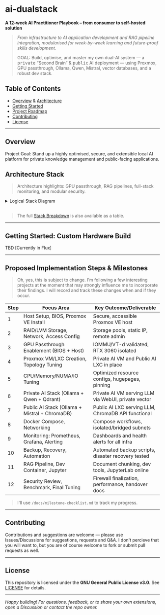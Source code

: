 # ai-dualstack

**A 12-week AI Practitioner Playbook – from consumer to self-hosted solution**

> *From infrastructure to AI application development and RAG pipeline integration, modularised for week-by-week learning and future-proof skills development.*
>
> GOAL: Build, optimise, and master my own dual-AI system — a <kbd>private</kbd> “Second Brain” & <kbd>public</kbd> AI deployment — using Proxmox, GPU passthrough, Ollama, Qwen, Mistral, vector databases, and a robust dev stack.  
>  


## Table of Contents

- [Overview](#overview) & [Architecture](#architecture-key-components)
- [Getting Started](#getting-started-custom-hardware-build)
- [Project Roadmap](#proposed-implementation-steps--milestones)
- [Contributing](#contributing)
- [License](#license)

---

## Overview
Project Goal: Stand up a highly optimised, secure, and extensible local AI platform for private knowledge management and public-facing applications.

## **Architecture Stack**
> Architecture highlights: GPU passthrough, RAG pipelines, full-stack monitoring, and modular security.

<details><summary>Logical Stack Diagram</summary>

```mermaid
---
title: Logical Architecture Stack
config:
    displayMode: compact
    look: neo
    theme: dark
    themeVariables:
        fontFamily:	Courier New, monospace, Lucida Console, monospace;
        fontSize: 16;
    layout: dagre
---
flowchart TB
    %% === USERS ===
    subgraph Users["User Layer"]
        U1["Computing Devices"]
        U2["Personal Devices"]
        U3["Web Browsers"]
    end

    %% === UI LAYER ===
    subgraph UI["User Interface Layer"]
        UI1@{ shape: "trap-t", label: "Web & Mobile Apps" }
        UI2@{ shape: "trap-t", label: "Development IDEs" }
        UI3@{ shape: "trap-t", label: "SSH/VPN" }
    end

    %% === APPLICATION LAYER ===
    subgraph APPS["Application Layer"]
        subgraph PrivateApp["Private Environment"]
            direction BT
            P1@{ shape: "stadium", label: "PrivateGPT" }
            P2@{ shape: "stadium", label: "Personal AI Assistant" }
            P3@{ shape: "stadium", label: "Document Analysis" }
        end

        subgraph PublicApp["Public Environment"]
            direction TB
            PU1@{ shape: "stadium", label: "Agentic ChatBot" }
            PU2@{ shape: "stadium", label: "Multi-tenant Platform" }
            PU3@{ shape: "stadium", label: "POC Applications" }
        end
    end

    %% === COMPUTE ===
    subgraph Compute["Compute & Models"]
        direction TB
        M2@{ shape: "notch-pent", label: "Public: Mistral 7B [RTX 3060]" }
        M1@{ shape: "notch-pent", label: "Private: Qwen 2.5  [RTX 5090]" }
    end

    %% === AI SERVICES ===
    subgraph AIServices["AI Services Layer"]
        direction TB
        AI1@{ shape: "hex", label: "LangChain Orchestration" }
        AI2@{ shape: "hex", label: "Ollama Runtime" }
        AI3@{ shape: "hex", label: "CrewAI Agents" }
        AI4@{ shape: "hex", label: "LlamaIndex RAG" }
    end

    %% === DATA LAYER ===
    subgraph Data["Data Layer"]
        direction TB
        D1@{ shape: "cyl", label: "Chroma Vector DB" }
        D2@{ shape: "cyl", label: "Qdrant Vector DB" }
        D3@{ shape: "cyl", label: "PostgreSQL" }
        D4@{ shape: "cyl", label: "Redis Cache" }
    end

    %% === VIRTUAL ENVIRONMENT ===
    subgraph PVE["PROXMOX VE"]
        subgraph LXC["Linux Containers"]
            LX1["Relational DB LXC"]
            LX2["Cache LXC"]
            LX3["Security LXC"]
            LX4["CI/CD LXC"]
            LX5["Monitoring LXC"]
            LX6["Backup LXC"]
        end
        subgraph VM["Virtual Machines"]
            subgraph VM1["Ubuntu VM 1"]
                DA1["Dockerised Services"]
            end
            subgraph VM2["Ubuntu VM 2"]
                DA2["Dockerised Services"]
            end
        end
    end

    %% === INFRASTRUCTURE ===
    subgraph Infra["Server"]
        subgraph GPU["GPU"]
        direction TB
            GPU1@{ label: "5090" }
            GPU2["3060"]
        end
        subgraph CPU["CPU"]
        direction TB
            cpu["Intel Core Ultra 9 285K"]
            ram["128GB 6000MHz (4x32GB) DDR5"]
        end
        subgraph DISK["STORAGE"]
        direction TB
            d1["Storage: NVMe Mirror 1"]
            d2["Storage: NVMe Mirror 2"]
        end
        subgraph NW["NETWORK"]
        direction LR
            nw1["Internet"]
            nw2(("LAN"))
        end
    end

  %% Legend
  subgraph Legend[Legend]
  direction LR
    L1["Private Environment"]:::private
    L2["Public Environment"]:::public
  end

    %% FLOWS
        Users ~~~ UI 
        	U3 ~~~ UI1
            U1 ~~~ UI2
            U1 ~~~ UI3
        UI1 --> PublicApp
        UI3 --> PrivateApp
            M2 ~~~ D2
            M1 ~~~ D1
        D3 --> LX1 ~~~ LX4 ~~~ LX3
        D4 --> LX2 ~~~ LX5 ~~~ LX6
        LX3 ~~~ d1
        LX6 ~~~ d2
        PrivateApp --> M1 ~~~ AIServices ~~~ D1 --> VM1 --> GPU1
        PublicApp --> M2 ~~~ AIServices ~~~ D2 --> VM2 --> GPU2 
        VM ~~~ GPU
        d1 ~~~ cpu
        GPU2 ~~~ ram
        Infra ~~~ Legend

    GPU1@{ shape: "display", label: "RTX 5090" }
    GPU2@{ shape: "display", label: "RTX 3060" }
    d1@{ shape: "disk", label: "Storage: NVMe Mirror 1" }
    d2@{ shape: "disk", label: "Storage: NVMe Mirror 2" }
    nw1@{ shape: dbl-circ}

    %% === STYLING ===
    classDef private fill:#D0EECF,stroke:#00663F,stroke-width:2px; 
    classDef public  fill:#FFE5E0,stroke:#990000,stroke-width:2px;
    classDef legend  fill:#F0F0F0,stroke:#AAAAAA,stroke-width:1px;

    class P1,P2,P3,M1,D1,GPU1,VM1 private
    class PU1,PU2,PU3,M2,D2,GPU2,VM2 public

	style Infra stroke-width:2px,stroke:#000000,fill:#737373
	style DISK stroke-width:2px,stroke-dasharray:5 5,fill:#545454
	style GPU stroke-width:0.5px,stroke-dasharray:5 5,fill:#545454
	style NW stroke-width:1px,stroke-dasharray:5 5,fill:#545454
	style PVE fill:#545454
	style LXC stroke-width:0.5px,stroke-dasharray:5 5,stroke:#FFFFFF,fill:#737373
	style VM stroke-width:0.5px,stroke-dasharray:5 5,stroke:#FFFFFF,fill:#737373
	style Data fill:#737373
	style AIServices fill:#737373
	style APPS fill:#545454
	style PrivateApp fill:#737373
	style PublicApp fill:#737373
	style UI fill:#737373
	style Users fill:#737373
	style Compute fill:#545454
	style GPU1 color:#7ED957,stroke-width:2px,stroke:#00BF63
	style GPU2 color:#FF3131,stroke-width:2px,stroke:#FF3131
	style P1 color:#000000
	style P2 color:#000000
	style P3 color:#000000
	style M1 color:#000000
	style M2 color:#000000
	style PU1 color:#000000
	style PU2 color:#000000
	style PU3 color:#000000
	style D1 color:#000000
	style D2 color:#000000
	style VM1 color:#000000
	style VM2 color:#000000
	style CPU fill:#545454
	style cpu fill:#D9D9D9,color:#000000
	style ram color:#000000,fill:#D9D9D9
	style d1 fill:#000000,color:#FFFFFF
	style d2 fill:#D9D9D9,color:#000000
	style nw2 fill:#D0EECF
	style nw1 color:#FF3131,fill:#FFE5E0
	style Legend stroke-width:1px,stroke-dasharray:5 5
	style L1 color:#000000,stroke-width:2px,stroke:#00BF63
	style L2 color:#000000,stroke-width:2px,stroke:#FF3131
```

</details>   
   <br>

> The full [Stack Breakdown](/docs/ai-stack.md) is also available as a table.

---

## Getting Started: Custom Hardware Build
<!--
> A core part of the decision maaking towards this system was remaining under a $AUD 2400 budget whilst having a configuration that delivers good local AI capabilities \& performance (aiming at 50-70+ tokens/second) while maintaining complete data privacy and requiring minimal maintenance overhead. The component choices therefore represent aiming to achieve the optimal balance of privacy, performance, scalability and operational simplicity. 

 - 1 X [Gigabyte B760 GAMING](https://www.gigabyte.com/Motherboard/B760-GAMING-X-DDR4-rev-10) X AX MB, B760, 4x DDR5, 3x PCI-E 4.0/3.0 x16, 3x M.2, 4x SATA3, 2x USB 3.2, 1x USB-C 3.2, DisplayPort 1.2, HDMI 2.0, ATX, WIFI 6E
 - 1 X [Intel Core i5 14400F](https://www.intel.com/content/www/us/en/products/sku/236777/intel-core-i5-processor-14400f-20m-cache-up-to-4-70-ghz/specifications.html) (Base:2.5GHz, Turbo:4.7GHz / 29.5MB / LGA1700 / 10 Core / 16 Threads / 65W / Raptor Lake Refresh)
  - 1 X [Thermalright Peerless Assassin 140 Black Dual Tower CPU Cooler](https://www.thermalright.com/product/peerless-assassin-140-black/), 120mm and 140mm Fan, Compatible with Intel 115X, 1200, 1700, 185X, 2011, 2066, AMD AM5
 - 2 X [G.Skill Flare X5 64GB (2x32GB) PC5-48000 (6000MHz) DDR5](https://www.gskill.com/products/1/165/396/Flare-X5-DDR5-AMD-EXPO), CL 36-36-36, 1.35V, Dual Channel Kit, Intel XMP 3.0 and EXPO Ready
 - 3 X [Crucial 1TB SSD](https://www.crucial.com/ssd/p3-plus/CT1000P3PSSD8), P3 Plus, M.2 2280 NVMe PCIe 4.0, Read up to 5,000MB/s, Write up to 3,600MB/s, 2M Hours MTBF, 220TBW
 - 1 X [MSI GeForce RTX 3060 VENTUS 2X 12G OC](https://www.msi.com/Graphics-Card/GeForce-RTX-3060-VENTUS-2X-12G-OC) (Boost: 1807MHz), 12GB GDDR6 (15000MHz), PCI-E 4.0, 3x DisplayPort 1.4a, 1x HDMI 2.1, Vented Backplate, TORX Fan

> **Begin at [`/docs/host-setup.md`](/docs/host-setup.md)** for the physical-to-virtualisation platform configurations.
--> TBD [Currently in Flux]
---

## Proposed Implementation Steps & Milestones
> Oh, yes, this is subject to change. I'm following a few interesting projects at the moment that may strongly influence me to incorporate their findings. I will record and track these changes when and if they occur.

| Step | Focus Area | Key Outcome/Deliverable |
| ----- | ----- | ----- |
| 1 | Host Setup, BIOS, Proxmox VE Install | Secure, accessible Proxmox VE host |
| 2 | RAID/LVM Storage, Network, Access Config | Storage pools, static IP, remote admin |
| 3 | GPU Passthrough Enablement (BIOS \+ Host) | IOMMU/VT-d validated, RTX 3060 isolated |
| 4 | Proxmox VM/LXC Creation, Topology Tuning | Private AI VM and Public AI LXC in place |
| 5 | CPU/Memory/NUMA/IO Tuning | Optimized resource configs, hugepages, pinning |
| 6 | Private AI Stack (Ollama \+ Qwen \+ Qdrant) | Private AI VM serving LLM via WebUI, private vector |
| 7 | Public AI Stack (Ollama \+ Mistral \+ ChromaDB) | Public AI LXC serving LLM, ChromaDB API functional |
| 8 | Docker Compose, Networking | Compose workflows, isolated/bridged subnets |
| 9 | Monitoring: Prometheus, Grafana, Alerting | Dashboards and health alerts for all infra |
| 10 | Backup, Recovery, Automation | Automated backup scripts, disaster recovery tested |
| 11 | RAG Pipeline, Dev Container, Jupyter | Document chunking, dev tools, JupyterLab online |
| 12 | Security Review, Benchmark, Final Tuning | Firewall finalization, performance, handover docs |

> I'll use `/docs/milestone-checklist.md` to track my progress.

---

## Contributing

Contributions and suggestions are welcome — please use Issues/Discussions for suggestions, requests and Q&A. I don't percieve that you will want to, but you are of course welcome to fork or submit pull requests as well.

---

## License

This repository is licensed under the **GNU General Public License v3.0**. See [LICENSE](LICENSE) for details.

---

*Happy building! For questions, feedback, or to share your own extensions, open a Discussion or contact the repo owner.*
